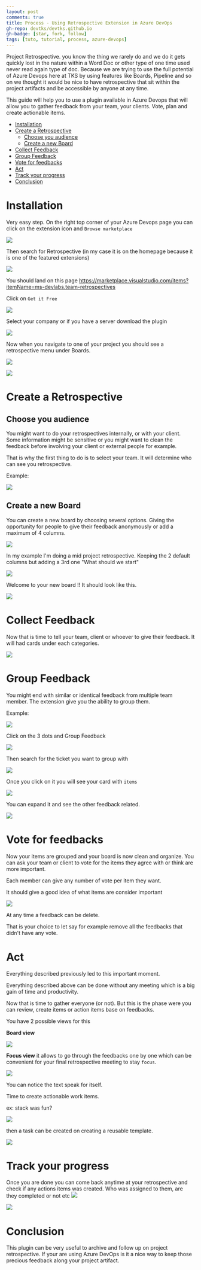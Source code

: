 ```yaml
---
layout: post
comments: true
title: Process - Using Retrospective Extension in Azure DevOps
gh-repo: devtks/devtks.github.io
gh-badge: [star, fork, follow]
tags: [tuto, tutorial, process, azure-devops]
---
```


Project Retrospective. you know the thing we rarely do and we do it gets quickly lost in the nature within a Word Doc or other type of one time used never read again type of doc. 
Because we are trying to use the full potential of Azure Devops here at TKS by using features like Boards, Pipeline and so on we thought it would be nice to have retrospective that sit within the project artifacts and be accessible by anyone at any time.

This guide will help you to use a plugin available in Azure Devops that will allow you to gather feedback from your team, your clients. Vote, plan and create actionable items.


- [Installation](#installation)
- [Create a Retrospective](#create-a-retrospective)
  - [Choose you audience](#choose-you-audience)
  - [Create a new Board](#create-a-new-board)
- [Collect Feedback](#collect-feedback)
- [Group Feedback](#group-feedback)
- [Vote for feedbacks](#vote-for-feedbacks)
- [Act](#act)
- [Track your progress](#track-your-progress)
- [Conclusion](#conclusion)


# Installation

Very easy step. On the right top corner of your Azure Devops page you can click on the extension icon and `Browse marketplace`

![](/img/retrospective/browsemarketplace.PNG)

Then search for Retrospective (in my case it is on the homepage because it is one of the featured extensions)

![](/img/retrospective/store.PNG)

You should land on this page https://marketplace.visualstudio.com/items?itemName=ms-devlabs.team-retrospectives



Click on `Get it Free`

![](/img/retrospective/getitfree.PNG)

Select your company or if you have a server download the plugin


![](/img/retrospective/selectcompany.png)

Now when you navigate to one of your project you should see a retrospective menu under Boards.


![](/img/retrospective/myproject.PNG)

![](/img/retrospective/newmeny.PNG)

# Create a Retrospective

## Choose you audience

You might want to do your retrospectives internally, or with your client. Some information might be sensitive or you might want to clean the feedback before involving your client or external people for example.

That is why the first thing to do is to select your team. It will determine who can see you retrospective.

Example:

![](/img/retrospective/choosingteam.PNG)



## Create a new Board

You can create a new board by choosing several options. Giving the opportunity for people to give their feedback anonymously or add a maximum of 4 columns.

![](/img/retrospective/newboard.PNG)

In my example I'm doing a mid project retrospective. Keeping the 2 default columns but adding a 3rd one "What should we start"

![](/img/retrospective/newmidprojectboard.PNG)

Welcome to your new board !! It should look like this.

![](/img/retrospective/firstboard.PNG)

# Collect Feedback

Now that is time to tell your team, client or whoever to give their feedback. It will had cards under each categories.


![](/img/retrospective/cards.PNG)

# Group Feedback

You might end with similar or identical feedback from multiple team member. The extension give you the ability to group them.

Example:


![](/img/retrospective/toomanyemails.PNG)

Click on the 3 dots and Group Feedback


![](/img/retrospective/group.PNG)

Then search for the ticket you want to group with


![](/img/retrospective/search.PNG)

Once you click on it you will see your card with `items`


![](/img/retrospective/2items.PNG)

You can expand it and see the other feedback related.

![](/img/retrospective/2itemsextended.PNG)

# Vote for feedbacks

Now your items are grouped and your board is now clean and organize. You can ask your team or client to vote for the items they agree with or think are more important.

Each member can give any number of vote per item they want.

It should give a good idea of what items are consider important

![](/img/retrospective/votes.PNG)

At any time a feedback can be delete.

That is your choice to let say for example remove all the feedbacks that didn't have any vote.

# Act

Everything described previously led to this important moment.

Everything described above can be done without any meeting which is a big gain of time and productivity.

Now that is time to gather everyone (or not). But this is the phase were you can review, create items or action items base on feedbacks.

You have 2 possible views for this

**Board view**

![](/img/retrospective/boardview.PNG)

**Focus view**
it allows to go through the feedbacks one by one which can be convenient for your final retrospective meeting to stay `focus`.

![](/img/retrospective/focus.PNG)

You can notice the text speak for itself.

Time to create actionable work items.

ex: 
stack was fun?

![](/img/retrospective/createtask.PNG)

then a task can be created on creating a reusable template.

![](/img/retrospective/createnewtemplate.PNG)

# Track your progress

Once you are done you can come back anytime at your retrospective and check if any actions items was created. Who was assigned to them, are they completed or not etc
![](/img/retrospective/resume.PNG)

![](/img/retrospective/progress.PNG)

# Conclusion

This plugin can be very useful to archive and follow up on project retrospective. If your are using Azure DevOps is it a nice way to keep those precious feedback along your project artifact.